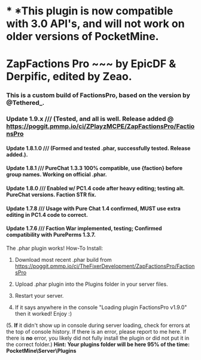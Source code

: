 # * *This plugin is now compatible with 3.0 API's, and will not work on older versions of PocketMine.
# ZapFactions Pro ~~~ by EpicDF & Derpific, edited by Zeao.

### This is a custom build of FactionsPro, based on the version by @Tethered_.

### Update 1.9.x /// (Tested, and all is well. Release added @ https://poggit.pmmp.io/ci/ZPlayzMCPE/ZapFactionsPro/FactionsPro
#### Update 1.8.1.0 /// (Formed and tested .phar, successfully tested. Release added.).
#### Update 1.8.1 /// PureChat 1.3.3 100% compatible, use {faction} before group names. Working on official .phar.
#### Update 1.8.0 /// Enabled w/ PC1.4 code after heavy editing; testing alt. PureChat versions. Faction STR fix.
#### Update 1.7.8 /// Usage with Pure Chat 1.4 confirmed, **MUST** use extra editing in PC1.4 code to correct.
#### Update 1.7.6 /// Faction War implemented, testing; Confirmed compatibility with PurePerms 1.3.7.

The .phar plugin works! How-To Install:

1. Download most recent .phar build from https://poggit.pmmp.io/ci/TheFixerDevelopment/ZapFactionsPro/FactionsPro

2. Upload .phar plugin into the Plugins folder in your server files.

3. Restart your server.

4. If it says anywhere in the console "Loading plugin FactionsPro v1.9.0" then it worked! Enjoy :)

(5. **If** it didn't show up in console during server loading, check for errors at the top of console history. If there is an error, please report to me here. If there is **no** error, you likely did not fully install the plugin or did not put it in the correct folder.)
**Hint: Your plugins folder will be here 95% of the time: PocketMine\Server\Plugins**

